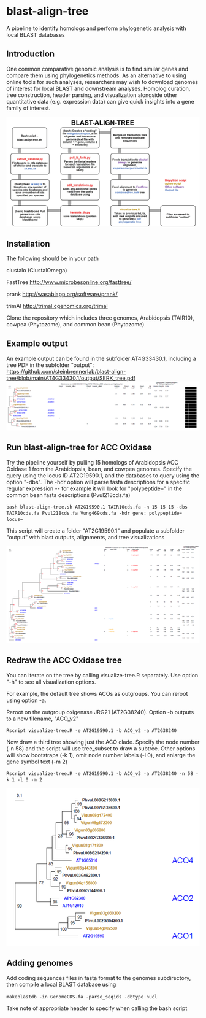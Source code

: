 # blast-align-tree
A pipeline to identify homologs and perform phylogenetic analysis with local BLAST databases
 
## Introduction
One common comparative genomic analysis is to find similar genes and compare them using phylogenetics methods. As an alternative to using online tools for such analyses, researchers may wish to download genomes of interest for local BLAST and downstream analyses. Homolog curation, tree construction, header parsing, and visualization alongside other quantitative data (e.g. expression data) can give quick insights into a gene family of interest.

![](pipeline.jpg)

## Installation
The following should be in your path

clustalo (ClustalOmega)

FastTree http://www.microbesonline.org/fasttree/

prank http://wasabiapp.org/software/prank/

trimAl http://trimal.cgenomics.org/trimal

Clone the repository which includes three genomes, Arabidopsis (TAIR10), cowpea (Phytozome), and common bean (Phytozome)

## Example output
An example output can be found in the subfolder AT4G33430.1, including a tree PDF in the subfolder "output":
https://github.com/steinbrennerlab/blast-align-tree/blob/main/AT4G33430.1/output/SERK_tree.pdf
![](tree.png)


## Run blast-align-tree for ACC Oxidase
Try the pipeline yourself by pulling 15 homologs of Arabidopsis ACC Oxidase 1 from the Arabidopsis, bean, and cowpea genomes. Specify the query using the locus ID AT2G19590.1, and the databases to query using the option "-dbs". The -hdr option will parse fasta descriptions for a specific regular expression -- for example it will look for "polypeptide=" in the common bean fasta descriptions (Pvul218cds.fa)
```
bash blast-align-tree.sh AT2G19590.1 TAIR10cds.fa -n 15 15 15 -dbs TAIR10cds.fa Pvul218cds.fa Vung469cds.fa -hdr gene: polypeptide= locus= 
```
This script will create a folder "AT2G19590.1" and populate a subfolder "output" with blast outputs, alignments, and tree visualizations

![](ACO-tree-1.png)

## Redraw the ACC Oxidase tree
You can iterate on the tree by calling visualize-tree.R separately. Use option "-h" to see all visualization options. 

For example, the default tree shows ACOs as outgroups. You can reroot using option -a. 

Reroot on the outgroup oxigenase JRG21 (AT2G38240). Option -b outputs to a new filename, "ACO_v2"
```
Rscript visualize-tree.R -e AT2G19590.1 -b ACO_v2 -a AT2G38240
```

Now draw a third tree showing just the ACO clade. Specify the node number (-n 58) and the script will use tree_subset to draw a subtree. Other options will show bootstraps (-k 1), omit node number labels (-l 0), and enlarge the gene symbol text (-m 2)
```
Rscript visualize-tree.R -e AT2G19590.1 -b ACO_v3 -a AT2G38240 -n 58 -k 1 -l 0 -m 2 
```

![](ACO-tree-3.png)

## Adding genomes
Add coding sequences files in fasta format to the genomes subdirectory, then compile a local BLAST database using 

```makeblastdb -in GenomeCDS.fa -parse_seqids -dbtype nucl```

Take note of appropriate header to specify when calling the bash script

